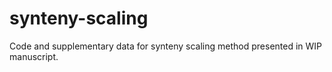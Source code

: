 # synteny-scaling
 
 Code and supplementary data for synteny scaling method presented in WIP manuscript. 
